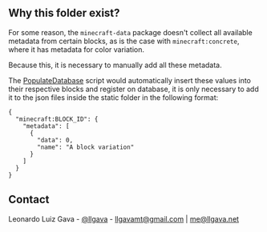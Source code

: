 ## Why this folder exist?
For some reason, the `minecraft-data` package doesn't collect all available metadata from certain blocks, as is the case with `minecraft:concrete`, where it has metadata for color variation.

Because this, it is necessary to manually add all these metadata.

The [PopulateDatabase](../../scripts/PopulateDatabase.ts) script would automatically insert these values into their respective blocks and register on database, it is only necessary to add it to the json files inside the static folder in the following format:

```jsonc
{
  "minecraft:BLOCK_ID": {
    "metadata": [
      {
        "data": 0,
        "name": "A block variation"
      }
    ]
  }
}
```

## Contact

Leonardo Luiz Gava - [@llgava](https://twitter.com/llgava "Leonardo Luiz Gava Twitter") - <llgavamt@gmail.com> | <me@llgava.net>

